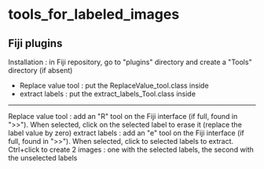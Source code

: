 # tools_for_labeled_images
Fiji plugins
 -----
 Installation : in Fiji repository, go to "plugins" directory and create a "Tools" directory (if absent)
  - Replace value tool : put the ReplaceValue_tool.class inside
  - extract labels : put the extract_labels_Tool.class inside
 
-----
Replace value tool : add an "R" tool on the Fiji interface (if full, found in ">>"). When selected, click on the selected label to erase it (replace the label value by zero)
extract labels : add an "e" tool on the Fiji interface (if full, found in ">>"). When selected, click to selected labels to extract. Ctrl+click to create 2 images : one with the selected labels, the second with the unselected labels

